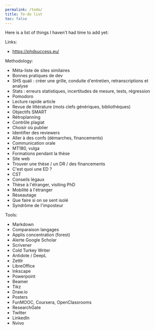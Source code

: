 ```yaml
---
permalink: /todo/
title: To-do list
toc: false
---
```


Here is a list of things I haven't had time to add yet:

Links:
- <https://phdsuccess.eu/>

Methodology:
- Méta-liste de sites similaires
- Bonnes pratiques de dev
- SHS quali : créer une grille, conduite d'entretien, retranscriptions et analyse
- Stats : erreurs statistiques, incertitudes de mesure, tests, régression
- Pomodoro
- Lecture rapide article
- Revue de littérature (mots clefs génériques, bibliothèques)
- Objectifs SMART
- Rétroplanning
- Contrôle plagiat
- Choisir où publier
- Identifier des reviewers
- Aller à des confs (démarches, financements)
- Communication orale
- MT180, vulga
- Formations pendant la thèse
- Site web
- Trouver une thèse / un DR / des financements
- C'est quoi une ED ?
- CST
- Conseils légaux
- Thèse à l'étranger, visiting PhD
- Mobilité à l'étranger
- Réseautage
- Que faire si on se sent isolé
- Syndrôme de l'imposteur

Tools:
- Markdown
- Comparaison langages
- Applis concentration (forest)
- Alerte Google Scholar
- Scrivener
- Cold Turkey Writer
- Antidote / DeepL
- Zettlr
- LibreOffice
- Inkscape
- Powerpoint
- Beamer
- Tikz
- Draw.io
- Posters
- FunMOOC, Coursera, OpenClassrooms
- ResearchGate
- Twitter
- LinkedIn
- Nvivo